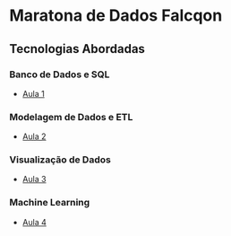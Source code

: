 # Maratona de Dados Falcqon

## Tecnologias Abordadas

### Banco de Dados e SQL
- [Aula 1](https://github.com/elladarte/Maratona_dados_Falqon/tree/master/Aula%201)
### Modelagem de Dados e ETL
- [Aula 2](https://github.com/elladarte/Maratona_dados_Falqon/tree/master/Aula%202)
### Visualização de Dados
- [Aula 3](https://github.com/elladarte/Maratona_dados_Falqon/tree/master/Aula%203)
### Machine Learning
- [Aula 4](https://github.com/elladarte/Maratona_dados_Falqon/tree/master/Aula%204)
